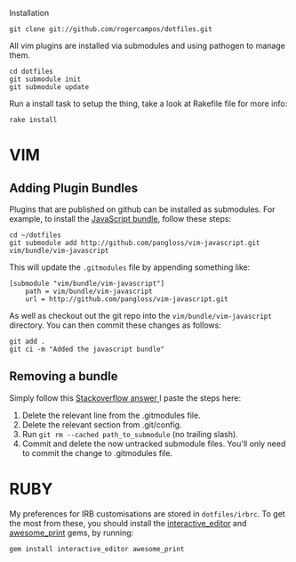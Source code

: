 Installation

    git clone git://github.com/rogercampos/dotfiles.git

All vim plugins are installed via submodules and using pathogen to manage
them.

    cd dotfiles
    git submodule init
    git submodule update

Run a install task to setup the thing, take a look at Rakefile file for more
info:

    rake install

VIM
===

Adding Plugin Bundles
---------------------

Plugins that are published on github can be installed as submodules. For
example, to install the [JavaScript bundle][jsbun], follow these steps:

    cd ~/dotfiles
    git submodule add http://github.com/pangloss/vim-javascript.git vim/bundle/vim-javascript

This will update the `.gitmodules` file by appending something like:

    [submodule "vim/bundle/vim-javascript"]
        path = vim/bundle/vim-javascript
        url = http://github.com/pangloss/vim-javascript.git

As well as checkout out the git repo into the
`vim/bundle/vim-javascript` directory. You can then commit these changes
as follows:

    git add .
    git ci -m "Added the javascript bundle"


Removing a bundle
-----------------

Simply follow this [ Stackoverflow answer ](http://stackoverflow.com/questions/1260748/how-do-i-remove-a-git-submodule)
I paste the steps here:

1. Delete the relevant line from the .gitmodules file.
2. Delete the relevant section from .git/config.
3. Run `git rm --cached path_to_submodule` (no trailing slash).
4. Commit and delete the now untracked submodule files. You'll only need to
   commit the change to .gitmodules file.



RUBY
====

My preferences for IRB customisations are stored in `dotfiles/irbrc`. To get
the most from these, you should install the [interactive_editor][i_editor] and
[awesome_print][ap] gems, by running:

    gem install interactive_editor awesome_print



[jsbun]: http://github.com/pangloss/vim-javascript.git
[ap]: http://github.com/michaeldv/awesome_print
[i_editor]: http://github.com/jberkel/interactive_editor
